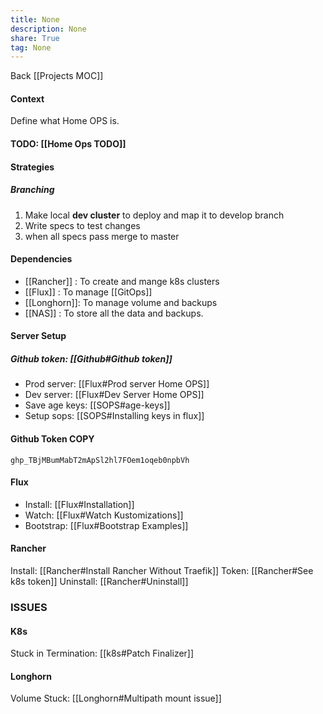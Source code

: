 ```yaml
---
title: None
description: None
share: True
tag: None
---
```

Back [[Projects MOC]]


#### Context
Define what Home OPS is.

#### TODO: [[Home Ops TODO]]

#### Strategies
##### Branching
1. Make local **dev cluster** to deploy and map it to develop branch
2. Write specs to test changes
3. when all specs pass merge to master

#### Dependencies
- [[Rancher]] :  To create and mange k8s clusters
- [[Flux]] : To manage [[GitOps]]
- [[Longhorn]]: To manage volume and backups
- [[NAS]] : To store all the data and backups.

#### Server Setup
##### Github token: [[Github#Github token]]
- Prod server: [[Flux#Prod server Home OPS]]
- Dev server: [[Flux#Dev Server Home OPS]]
- Save age keys: [[SOPS#age-keys]]
- Setup sops: [[SOPS#Installing keys in flux]]

#### Github Token COPY
```text
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
```


#### Flux
- Install: [[Flux#Installation]]
- Watch: [[Flux#Watch Kustomizations]]
- Bootstrap: [[Flux#Bootstrap Examples]]

#### Rancher
Install: [[Rancher#Install Rancher Without Traefik]]
Token: [[Rancher#See k8s token]]
Uninstall: [[Rancher#Uninstall]]


### ISSUES
#### K8s
Stuck in Termination: [[k8s#Patch Finalizer]]

#### Longhorn
Volume Stuck: [[Longhorn#Multipath mount issue]]